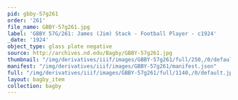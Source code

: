 ```yaml
---
pid: gbby-57g261
order: '261'
file_name: GBBY-57g261.jpg
label: 'GBBY 57G/261: James (Jim) Stack - Football Player - c1924'
_date: '1924'
object_type: glass plate negative
source: http://archives.nd.edu/Bagby/GBBY-57g261.jpg
thumbnail: "/img/derivatives/iiif/images/GBBY-57g261/full/250,/0/default.jpg"
manifest: "/img/derivatives/iiif/images/GBBY-57g261/manifest.json"
full: "/img/derivatives/iiif/images/GBBY-57g261/full/1140,/0/default.jpg"
layout: bagby_item
collection: bagby
---
```

